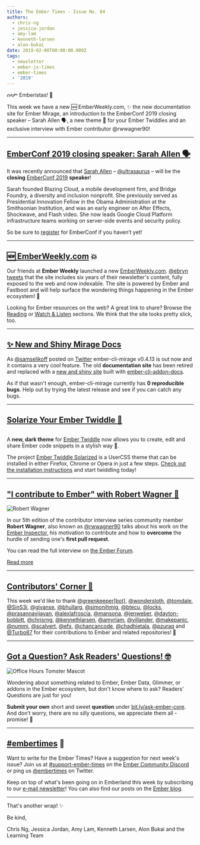 ```yaml
---
title: The Ember Times - Issue No. 84
authors:
  - chris-ng
  - jessica-jordan
  - amy-lam
  - kenneth-larsen
  - alon-bukai
date: 2019-02-08T00:00:00.000Z
tags:
  - newsletter
  - ember-js-times
  - ember-times
  - '2019'
---
```



ሰላም Emberistas! 🐹

This week we have a new 🆕 EmberWeekly.com, ✨ the new documentation site for Ember Mirage, an introduction to the EmberConf 2019 closing speaker – Sarah Allen 🗣️, a new theme 🖤 for your Ember Twiddles and an exclusive interview with Ember contributor @rwwagner90!

<!-- READMORE -->

---

## [EmberConf 2019 closing speaker: Sarah Allen 🗣️](https://twitter.com/EmberConf/status/1092880236864188416)

It was recently announced that [Sarah Allen](https://twitter.com/ultrasaurus) – [@ultrasaurus](https://github.com/ultrasaurus) – will be the **closing** [EmberConf 2019](https://emberconf.com/) **speaker**!

<!--alex ignore gal-guy-->
Sarah founded Blazing Cloud, a mobile development firm, and Bridge Foundry, a diversity and inclusion nonprofit. She previously served as Presidential Innovation Fellow in the Obama Administration at the Smithsonian Institution, and was an early engineer on After Effects, Shockwave, and Flash video. She now leads Google Cloud Platform infrastructure teams working on server-side events and security policy.

So be sure to [register](https://emberconf.com/register.html) for EmberConf if you haven’t yet!

---

## [🆕 EmberWeekly.com](https://www.emberweekly.com/) 💥

Our friends at **Ember Weekly** launched a new [EmberWeekly.com](https://www.emberweekly.com/). [@ebryn](https://github.com/ebryn) [tweets](https://twitter.com/ebryn/status/1093040993488855040) that the site includes six years of their newsletter's content, fully exposed to the web and now indexable. The site is powered by Ember and Fastboot and will help surface the wondering things happening in the Ember ecosystem! 💛

Looking for Ember resources on the web? A great link to share? Browse the [Reading](https://www.emberweekly.com/?section=Reading) or [Watch & Listen](https://www.emberweekly.com/?section=Watch%2FListen) sections. We think that the site looks pretty slick, too.

---

## [✨ New and Shiny Mirage Docs](http://www.ember-cli-mirage.com/)

As [@samselikoff](https://github.com/samselikoff) posted on [Twitter](https://twitter.com/samselikoff/status/1088440182054051840) ember-cli-mirage v0.4.13 is out now and it contains a very cool feature. The old **documentation site** has been retired and replaced with a [new and shiny site](http://www.ember-cli-mirage.com/) built with [ember-cli-addon-docs](https://github.com/ember-learn/ember-cli-addon-docs).

As if that wasn't enough, ember-cli-mirage currently has **0 reproducible bugs**. Help out by trying the latest release and see if you can catch any bugs.

---

## [Solarize Your Ember Twiddle 🎨](https://github.com/sukima/ember-twiddle-solarized)

<div class="blog-row">
  <img class="float-left transparent" alt="" title="Ember Twiddle Solarized Theme Demo" src="/images/blog/emberjstimes/ember-twiddle-solarized.png" />
</div>

A **new, dark theme** for [Ember Twiddle](https://ember-twiddle.com/) now allows you to create, edit and share Ember code snippets in a stylish way 🖤.

The project [Ember Twiddle Solarized](https://github.com/sukima/ember-twiddle-solarized) is a UserCSS theme that can be installed in either Firefox, Chrome or Opera in just a few steps.
[Check out the installation instructions](https://github.com/sukima/ember-twiddle-solarized#installation-solarized#installation) and start twiddling today!

---

## ["I contribute to Ember" with Robert Wagner 💬](https://discuss.emberjs.com/t/i-contribute-to-ember-with-robert-wagner/16143)

<div class="float-right padded portrait-frame">
  <img alt="Robert Wagner" title="Robert Wagner - Contributor to Ember" src="/images/blog/emberjstimes/robertwagner.jpeg" />
</div>

In our 5th edition of the contributor interview series community member **Robert Wagner**, also known as [@rwwagner90](https://github.com/rwwagner90) talks about his work on the [Ember Inspector](https://guides.emberjs.com/release/ember-inspector/), his motivation to contribute and how to **overcome** the hurdle of sending one's **first pull request**.

You can read the full interview on [the Ember Forum](https://discuss.emberjs.com/t/i-contribute-to-ember-with-robert-wagner/16143).

<a class="ember-button ember-button--centered" href="https://discuss.emberjs.com/t/i-contribute-to-ember-with-robert-wagner/16143">Read more</a>

---


## [Contributors' Corner 👏](https://guides.emberjs.com/release/contributing/repositories/)

<p>This week we'd like to thank <a href="https://github.com/apps/greenkeeper" target="gh-user">@greenkeeper[bot]</a>, <a href="https://github.com/wondersloth" target="gh-user">@wondersloth</a>, <a href="https://github.com/tomdale" target="gh-user">@tomdale</a>, <a href="https://github.com/SinS3i" target="gh-user">@SinS3i</a>, <a href="https://github.com/givanse" target="gh-user">@givanse</a>, <a href="https://github.com/bhullarg" target="gh-user">@bhullarg</a>, <a href="https://github.com/simonihmig" target="gh-user">@simonihmig</a>, <a href="https://github.com/btecu" target="gh-user">@btecu</a>, <a href="https://github.com/locks" target="gh-user">@locks</a>, <a href="https://github.com/prasannavijayan" target="gh-user">@prasannavijayan</a>, <a href="https://github.com/alexlafroscia" target="gh-user">@alexlafroscia</a>, <a href="https://github.com/mansona" target="gh-user">@mansona</a>, <a href="https://github.com/jenweber" target="gh-user">@jenweber</a>, <a href="https://github.com/dayton-bobbitt" target="gh-user">@dayton-bobbitt</a>, <a href="https://github.com/chrisrng" target="gh-user">@chrisrng</a>, <a href="https://github.com/kennethlarsen" target="gh-user">@kennethlarsen</a>, <a href="https://github.com/amyrlam" target="gh-user">@amyrlam</a>, <a href="https://github.com/villander" target="gh-user">@villander</a>, <a href="https://github.com/makepanic" target="gh-user">@makepanic</a>, <a href="https://github.com/nummi" target="gh-user">@nummi</a>, <a href="https://github.com/scalvert" target="gh-user">@scalvert</a>, <a href="https://github.com/efx" target="gh-user">@efx</a>, <a href="https://github.com/chancancode" target="gh-user">@chancancode</a>, <a href="https://github.com/chadhietala" target="gh-user">@chadhietala</a>, <a href="https://github.com/pzuraq" target="gh-user">@pzuraq</a> and <a href="https://github.com/Turbo87" target="gh-user">@Turbo87</a> for their contributions to Ember and related repositories! 💖</p>

---

## [Got a Question? Ask Readers' Questions! 🤓](https://docs.google.com/forms/d/e/1FAIpQLScqu7Lw_9cIkRtAiXKitgkAo4xX_pV1pdCfMJgIr6Py1V-9Og/viewform)

<div class="blog-row">
  <img class="float-right small transparent padded" alt="Office Hours Tomster Mascot" title="Readers' Questions" src="/images/tomsters/officehours.png" />

  <p>Wondering about something related to Ember, Ember Data, Glimmer, or addons in the Ember ecosystem, but don't know where to ask? Readers’ Questions are just for you!</p>

<p><strong>Submit your own</strong> short and sweet <strong>question</strong> under <a href="https://bit.ly/ask-ember-core" target="rq">bit.ly/ask-ember-core</a>. And don’t worry, there are no silly questions, we appreciate them all - promise! 🤞</p>

</div>

---

## [#embertimes](https://emberjs.com/blog/tags/newsletter.html) 📰

Want to write for the Ember Times? Have a suggestion for next week's issue? Join us at [#support-ember-times](https://discordapp.com/channels/480462759797063690/485450546887786506) on the [Ember Community Discord](https://discordapp.com/invite/zT3asNS) or ping us [@embertimes](https://twitter.com/embertimes) on Twitter.

Keep on top of what's been going on in Emberland this week by subscribing to our [e-mail newsletter](https://the-emberjs-times.ongoodbits.com/)! You can also find our posts on the [Ember blog](https://emberjs.com/blog/tags/newsletter.html).

---


That's another wrap! ✨

Be kind,

Chris Ng, Jessica Jordan, Amy Lam, Kenneth Larsen, Alon Bukai and the Learning Team
